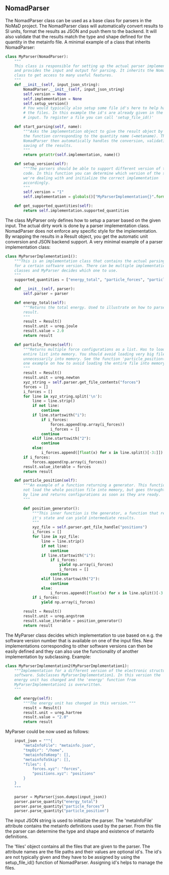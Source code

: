 ## NomadParser

The NomadParser class can be used as a base class for parsers in the NoMaD
project. The NomadParser class will automatically convert results to SI units,
format the results as JSON and push them to the backend. It will also validate
that the results match the type and shape defined for the quantity in the
metainfo file. A minimal example of a class that inherits NomadParser:

```python
class MyParser(NomadParser):
    """
    This class is responsible for setting up the actual parser implementation
    and provides the input and output for parsing. It inherits the NomadParser
    class to get access to many useful features.
    """
    def __init__(self, input_json_string):
        NomadParser.__init__(self, input_json_string)
        self.version = None
        self.implementation = None
        self.setup_version()
        # You would typically also setup some file id's here to help handling
        # the files. In this example the id's are already given in the JSON
        # input. To register a file you can call 'setup_file_id()'

    def start_parsing(self, name):
        """Asks the implementation object to give the result object by calling
        the function corresponding to the quantity name (=metaname). The
        NomadParser then automatically handles the conversion, validation and
        saving of the results.
        """
        return getattr(self.implementation, name)()

    def setup_version(self):
        """The parsers should be able to support different version of the same
        code. In this function you can determine which version of the software
        we're dealing with and initialize the correct implementation
        accordingly.
        """
        self.version = "1"
        self.implementation = globals()["MyParserImplementation{}".format(self.version)](self)

    def get_supported_quantities(self):
        return self.implementation.supported_quantities
```

The class MyParser only defines how to setup a parser based on the given input.
The actual dirty work is done by a parser implementation class. NomadParser
does not enforce any specific style for the implementation. By wrapping the
results in a Result object, you get the automatic unit conversion and JSON
backend support. A very minimal example of a parser implementation class:

```python
class MyParserImplementation1():
    """This is an implementation class that contains the actual parsing logic
    for a certain software version. There can be multiple implementation
    classes and MyParser decides which one to use.
    """
    supported_quantities = ["energy_total", "particle_forces", "particle_position"]

    def __init__(self, parser):
        self.parser = parser

    def energy_total(self):
        """Returns the total energy. Used to illustrate on how to parse a single
        result.
        """
        result = Result()
        result.unit = ureg.joule
        result.value = 2.0
        return result

    def particle_forces(self):
        """Returns multiple force configurations as a list. Has to load the
        entire list into memory. You should avoid loading very big files
        unnecessarily into memory. See the function 'particle_position()' for a
        one example on how to avoid loading the entire file into memory.
        """
        result = Result()
        result.unit = ureg.newton
        xyz_string = self.parser.get_file_contents("forces")
        forces = []
        i_forces = []
        for line in xyz_string.split('\n'):
            line = line.strip()
            if not line:
                continue
            if line.startswith("i"):
                if i_forces:
                    forces.append(np.array(i_forces))
                    i_forces = []
                continue
            elif line.startswith("2"):
                continue
            else:
                i_forces.append([float(x) for x in line.split()[-3:]])
        if i_forces:
            forces.append(np.array(i_forces))
        result.value_iterable = forces
        return result

    def particle_position(self):
        """An example of a function returning a generator. This function does
        not load the whole position file into memory, but goes throught it line
        by line and returns configurations as soon as they are ready.
        """

        def position_generator():
            """This inner function is the generator, a function that remebers
            it's state and can yield intermediate results.
            """
            xyz_file = self.parser.get_file_handle("positions")
            i_forces = []
            for line in xyz_file:
                line = line.strip()
                if not line:
                    continue
                if line.startswith("i"):
                    if i_forces:
                        yield np.array(i_forces)
                        i_forces = []
                    continue
                elif line.startswith("2"):
                    continue
                else:
                    i_forces.append([float(x) for x in line.split()[-3:]])
            if i_forces:
                yield np.array(i_forces)

        result = Result()
        result.unit = ureg.angstrom
        result.value_iterable = position_generator()
        return result
```

The MyParser class decides which implementation to use based on e.g. the
software version number that is available on one of the input files. New
implementations corresponding to other software versions can then be easily
defined and they can also use the functionality of another implementation by
subclassing. Example:

```python
class MyParserImplementation2(MyParserImplementation1):
    """Implementation for a different version of the electronic structure
    software. Subclasses MyParserImplementation1. In this version the
    energy unit has changed and the 'energy' function from
    MyParserImplementation1 is overwritten.
    """

    def energy(self):
        """The energy unit has changed in this version."""
        result = Result()
        result.unit = ureg.hartree
        result.value = "2.0"
        return result
```
MyParser could be now used as follows:

```python
    input_json = """{
        "metaInfoFile": "metainfo.json",
        "tmpDir": "/home",
        "metainfoToKeep": [],
        "metainfoToSkip": [],
        "files": {
            forces.xyz": "forces",
            "positions.xyz": "positions"
        }
    }
    """

    parser = MyParser(json.dumps(input_json))
    parser.parse_quantity("energy_total")
    parser.parse_quantity("particle_forces")
    parser.parse_quantity("particle_position")
```

The input JSON string is used to initialize the parser. The 'metaInfoFile'
attribute contains the metainfo definitions used by the parser. From this file
the parser can determine the type and shape and existence of metainfo
definitions.

The 'files' object contains all the files that are given to the parser. The
attribute names are the file paths and their values are optional id's. The id's
are not typically given and they have to be assigned by using the
setup_file_id() function of NomadParser. Assigning id's helps to manage the
files.
